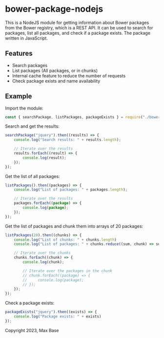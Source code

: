 # bower-package-nodejs

This is a NodeJS module for getting information about Bower packages from the Bower registry, which is a REST API. It can be used to search for packages, list all packages, and check if a package exists. The package written in JavaScript.

## Features

- Search packages
- List packages (All packages, or in chunks)
- Internal cache feature to reduce the number of requests
- Check package exists and name availability

## Example

Import the module:

```javascript
const { searchPackage, listPackages, packageExists } = require("./bower-package");
```

Search and get the results:

```javascript
searchPackage("jquery").then((results) => {
	console.log("Search results: " + results.length);

	// Iterate over the results
	results.forEach((result) => {
		console.log(result);
	});
});
```

Get the list of all packages:

```javascript
listPackages().then((packages) => {
	console.log("List of packages: " + packages.length);

	// Iterate over the results
	packages.forEach((package) => {
		console.log(package);
	});
});
```

Get the list of packages and chunk them into arrays of 20 packages:

```javascript
listPackages(20).then((chunks) => {
	console.log("List of chunks: " + chunks.length)
	console.log("List of packages: " + chunks.reduce((sum, chunk) => sum + chunk.length, 0));

	// Iterate over the chunks
	chunks.forEach((chunk) => {
		console.log(chunk);

		// Iterate over the packages in the chunk
		// chunk.forEach((package) => {
		//     console.log(package);
		// });
	});
});
```

Check a package exists:

```javascript
packageExists("jquery").then((exists) => {
	console.log("Package exists: " + exists)
});
```

Copyright 2023, Max Base

